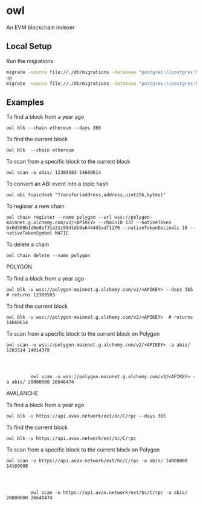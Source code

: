 # owl
An EVM blockchain indexer


## Local Setup

Run the migrations

```bash
migrate -source file://./db/migrations -database "postgres://postgres:hoothoo@localhost:5432/owl_dev?sslmode=disable" 
up
migrate -source file://./db/migrations -database "postgres://postgres:hoothoo@localhost:5432/owl_test?sslmode=disable" up
```


## Examples

To find a block from a year ago

    owl blk --chain ethereum --days 365

To find the current block

    owl blk  --chain ethereum

To scan from a specific block to the current block

    owl scan -a abis/ 12309583 14660614


To convert an ABI event into a topic hash

    owl abi topicHash "Transfer(address,address,uint256,bytes)"

To register a new chain

    owl chain register --name polygon --url wss://polygon-mainnet.g.alchemy.com/v2/<APIKEY> --chainID 137 --nativeToken 0x0d500b1d8e8ef31e21c99d1db9a6444d3adf1270 --nativeTokenDecimals 18 --nativeTokenSymbol MATIC

To delete a chain

    owl chain delete --name polygon


POLYGON

To find a block from a year ago

    owl blk -u wss://polygon-mainnet.g.alchemy.com/v2/<APIKEY> --days 365  # returns 12309583

To find the current block

    owl blk -u wss://polygon-mainnet.g.alchemy.com/v2/<APIKEY>  # returns 14660614


To scan from a specific block to the current block on Polygon

    owl scan -u wss://polygon-mainnet.g.alchemy.com/v2/<APIKEY> -a abis/ 1203314 14014378
         
         


             owl scan -u wss://polygon-mainnet.g.alchemy.com/v2/<APIKEY> -a abis/ 20000000 26648474


AVALANCHE             


To find a block from a year ago

    owl blk -u https://api.avax.network/ext/bc/C/rpc --days 365  

To find the current block

    owl blk -u https://api.avax.network/ext/bc/C/rpc  


To scan from a specific block to the current block on Polygon

    owl scan -u https://api.avax.network/ext/bc/C/rpc -a abis/ 14000000 14169608
         
         


             owl scan -u https://api.avax.network/ext/bc/C/rpc -a abis/ 20000000 26648474

